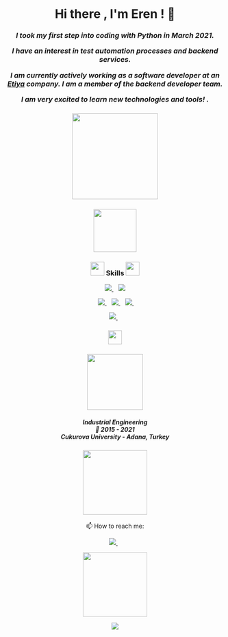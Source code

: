 <h1 align='center'>
  Hi there , I'm Eren ! 👋
  
</h1>
<h3 align='center'>
  
 *I took my first step into coding with Python in March 2021.*
  
 *I have an interest in test automation processes and backend services.*
  
 *I am currently actively working as a software developer at an [Etiya](https://www.etiya.com/) company. I am a member of the backend developer team.*
  
 *I am very excited to learn new technologies and tools! .*
  
  

 </h3>
<h3 align='center'> <img src = "https://user-images.githubusercontent.com/83093241/135576011-6d15e273-3b50-4461-8500-dbbefbc70dfa.gif" width = 200px>

</h3>
</h3>
<h3 align='center'> <img src = "https://media0.giphy.com/media/KDDpcKigbfFpnejZs6/giphy.gif?cid=ecf05e47oy6f4zjs8g1qoiystc56cu7r9tb8a1fe76e05oty&rid=giphy.gif" width = 100px>

</h3>

<h3 align='center'><img src = "https://media2.giphy.com/media/QssGEmpkyEOhBCb7e1/giphy.gif?cid=ecf05e47a0n3gi1bfqntqmob8g9aid1oyj2wr3ds3mg700bl&rid=giphy.gif" width = 32px>  Skills 
  <img src = "https://media2.giphy.com/media/QssGEmpkyEOhBCb7e1/giphy.gif?cid=ecf05e47a0n3gi1bfqntqmob8g9aid1oyj2wr3ds3mg700bl&rid=giphy.gif" width = 32px> 
</h3>

<p align='center'>
  
  <a href="https://docs.oracle.com/en/java/">
    <img src="https://img.shields.io/badge/Java-ED8B00?style=for-the-badge&logo=java&logoColor=white" />
  </a>&nbsp;&nbsp;
  <a href="https://docs.python.org/3/">
    <img src="https://img.shields.io/badge/Python-3776AB?style=for-the-badge&logo=python&logoColor=white" />

</p>

<p align='center'>
  </a>&nbsp;&nbsp;
  <a href="https://spring.io/quickstart">
    <img src="https://img.shields.io/badge/Spring-6DB33F?style=for-the-badge&logo=spring&logoColor=white" />
  </a>&nbsp;&nbsp;
   <a href="https://spring.io/quickstart">
    <img src="https://img.shields.io/badge/Swagger-85EA2D?style=for-the-badge&logo=Swagger&logoColor=white" />
  </a>&nbsp;&nbsp;
  <a href="https://spring.io/quickstart">
    <img src="https://img.shields.io/badge/apache_maven-C71A36?style=for-the-badge&logo=apachemaven&logoColor=white" />
  </a>&nbsp;&nbsp;
</p>

<p align='center'>
  
   <a href="https://spring.io/quickstart">
    <img src="https://img.shields.io/badge/PostgreSQL-316192?style=for-the-badge&logo=postgresql&logoColor=white" />
  </a>&nbsp;&nbsp;

</p>

<h3 align='center'><img src = "https://media2.giphy.com/media/QssGEmpkyEOhBCb7e1/giphy.gif?cid=ecf05e47a0n3gi1bfqntqmob8g9aid1oyj2wr3ds3mg700bl&rid=giphy.gif" width = 32px>
</h3>
<h3 align='center'>
  
  <img src="https://user-images.githubusercontent.com/83093241/135502011-0155d384-2b1b-4f5b-a615-a24b2765f501.gif" width="130" height="130" />
  
</h3>

<h5 align='center'>
  
 **Industrial Engineering**\
📆 2015 - 2021\
 *Cukurova University* - Adana, Turkey
  
</h5>




<h3 align='center'><img src='https://raw.githubusercontent.com/ShahriarShafin/ShahriarShafin/main/Assets/handshake.gif' width="150px"> </h3>
<p align='center'>
  📫 How to reach me: 
  
</p>

<p align='center'>
  
  <a href="https://www.linkedin.com/in/eerenaydin/">
    <img src="https://img.shields.io/badge/linkedin-%230077B5.svg?&style=for-the-badge&logo=linkedin&logoColor=white" />
  </a>&nbsp;&nbsp;
 
  
</p>



<p align='center'>
  <a href="#"><img src="https://user-images.githubusercontent.com/83093241/135574426-ebc4429c-c1bd-423a-b384-8ff50be2fb7f.gif" width = 150px></a> 

</p>
<p align='center'>
  <img src="https://badges.pufler.dev/visits/erenaydn/erenaydn">

</p>
